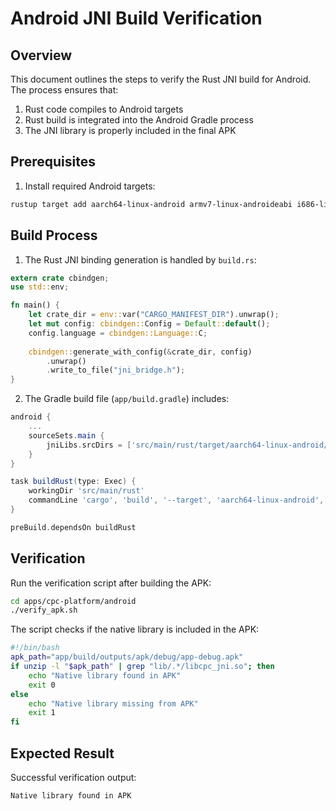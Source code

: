 # Android JNI Build Verification

## Overview
This document outlines the steps to verify the Rust JNI build for Android. The process ensures that:
1. Rust code compiles to Android targets
2. Rust build is integrated into the Android Gradle process
3. The JNI library is properly included in the final APK

## Prerequisites
1. Install required Android targets:
```bash
rustup target add aarch64-linux-android armv7-linux-androideabi i686-linux-android x86_64-linux-android
```

## Build Process
1. The Rust JNI binding generation is handled by `build.rs`:
```rust
extern crate cbindgen;
use std::env;

fn main() {
    let crate_dir = env::var("CARGO_MANIFEST_DIR").unwrap();
    let mut config: cbindgen::Config = Default::default();
    config.language = cbindgen::Language::C;
    
    cbindgen::generate_with_config(&crate_dir, config)
        .unwrap()
        .write_to_file("jni_bridge.h");
}
```

2. The Gradle build file (`app/build.gradle`) includes:
```groovy
android {
    ...
    sourceSets.main {
        jniLibs.srcDirs = ['src/main/rust/target/aarch64-linux-android/release'] 
    }
}

task buildRust(type: Exec) {
    workingDir 'src/main/rust'
    commandLine 'cargo', 'build', '--target', 'aarch64-linux-android', '--release'
}

preBuild.dependsOn buildRust
```

## Verification
Run the verification script after building the APK:
```bash
cd apps/cpc-platform/android
./verify_apk.sh
```

The script checks if the native library is included in the APK:
```bash
#!/bin/bash
apk_path="app/build/outputs/apk/debug/app-debug.apk"
if unzip -l "$apk_path" | grep "lib/.*/libcpc_jni.so"; then
    echo "Native library found in APK"
    exit 0
else
    echo "Native library missing from APK"
    exit 1
fi
```

## Expected Result
Successful verification output:
```
Native library found in APK